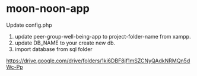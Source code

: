 # moon-noon-app
Update config.php
1. update peer-group-well-being-app to project-folder-name from xampp.
2. update DB_NAME to your create new db.
3. import database from sql folder

https://drive.google.com/drive/folders/1ki6DBF8jf1mSZCNyQAdkNRMQn5dWc-Pp
